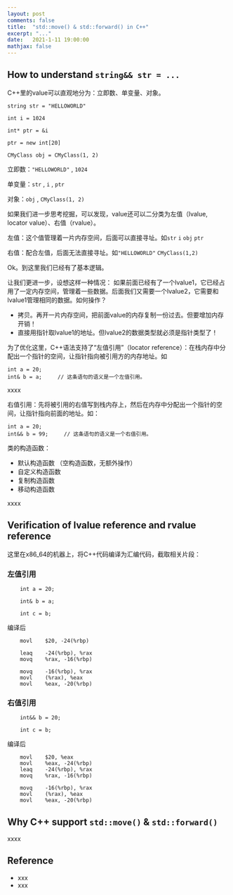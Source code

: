 ```yaml
---
layout: post
comments: false
title:  "std::move() & std::forward() in C++"
excerpt: "..."
date:   2021-1-11 19:00:00
mathjax: false
---
```



## How to understand `string&& str = ...`

C++里的value可以直观地分为：立即数、单变量、对象。

```
string str = "HELLOWORLD"

int i = 1024

int* ptr = &i

ptr = new int[20]

CMyClass obj = CMyClass(1, 2)
```

立即数：`"HELLOWORLD"` , `1024`

单变量：`str` , `i` , `ptr`

对象：`obj` , `CMyClass(1, 2)`


如果我们进一步思考挖掘，可以发现，value还可以二分类为左值（lvalue, locator value）、右值（rvalue）。

左值：这个值管理着一片内存空间，后面可以直接寻址。如`str` `i` `obj` `ptr`

右值：配合左值，后面无法直接寻址。如`"HELLOWORLD"` `CMyClass(1,2)`

Ok。到这里我们已经有了基本逻辑。

让我们更进一步，设想这样一种情况：
如果前面已经有了一个lvalue1，它已经占用了一定内存空间，管理着一些数据。后面我们又需要一个lvalue2，它需要和lvalue1管理相同的数据。如何操作？
- 拷贝。再开一片内存空间，把前面value的内存复制一份过去。但要增加内存开销！ 
- 直接用指针取lvalue1的地址。但lvalue2的数据类型就必须是指针类型了！

为了优化这里，C++语法支持了“左值引用”（locator reference）：在栈内存中分配出一个指针的空间，让指针指向被引用方的内存地址。如
```
int a = 20; 
int& b = a;     // 这条语句的语义是一个左值引用。
```

xxxx

右值引用：先将被引用的右值写到栈内存上，然后在内存中分配出一个指针的空间，让指针指向前面的地址。如：
```
int a = 20; 
int&& b = 99;     // 这条语句的语义是一个右值引用。
```


类的构造函数：
- 默认构造函数 （空构造函数，无额外操作）
- 自定义构造函数
- 复制构造函数
- 移动构造函数

xxxx

## Verification of lvalue reference and rvalue reference

这里在x86_64的机器上，将C++代码编译为汇编代码，截取相关片段：

### 左值引用

```
    int a = 20;

    int& b = a;

    int c = b;
```
编译后
```
	movl	$20, -24(%rbp)

	leaq	-24(%rbp), %rax
	movq	%rax, -16(%rbp)
	
	movq	-16(%rbp), %rax
	movl	(%rax), %eax
	movl	%eax, -20(%rbp)
```

### 右值引用

```
    int&& b = 20;

    int c = b;
```
编译后
```
	movl	$20, %eax
	movl	%eax, -24(%rbp)
	leaq	-24(%rbp), %rax
	movq	%rax, -16(%rbp)
	
	movq	-16(%rbp), %rax
	movl	(%rax), %eax
	movl	%eax, -20(%rbp)
```

## Why C++ support `std::move()` & `std::forward()`

xxxx


## Reference
- xxx
- xxx